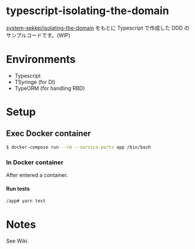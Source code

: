 # typescript-isolating-the-domain

[system-sekkei/isolating-the-domain](https://github.com/system-sekkei/isolating-the-domain)
をもとに Typescript で作成した DDD のサンプルコードです。(WIP)

# Environments

- Typescript
- TSyringe (for DI)
- TypeORM (for handling RBD)

# Setup

## Exec Docker container

```bash
$ docker-compose run --rm --service-ports app /bin/bash
```

### In Docker container

After entered a container.

#### Run tests

```bash
/app# yarn test
```

# Notes 
See Wiki.
